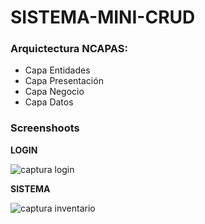# SISTEMA-MINI-CRUD

### Arquictectura NCAPAS:
+ Capa Entidades
+ Capa Presentación
+ Capa Negocio
+ Capa Datos

### Screenshoots

**LOGIN**

![captura login](https://user-images.githubusercontent.com/67779237/87274188-023b5900-c490-11ea-99d5-3fca06629553.png)

**SISTEMA**

![captura inventario](https://user-images.githubusercontent.com/67779237/87274704-3ebb8480-c491-11ea-9a45-a52a3432642e.png)
